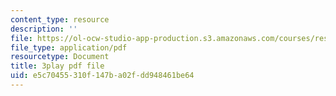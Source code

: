 ```yaml
---
content_type: resource
description: ''
file: https://ol-ocw-studio-app-production.s3.amazonaws.com/courses/res-5-0001-digital-lab-techniques-manual-spring-2007/e5c70455310f147ba02fdd948461be64_GtuMlWMajtw.pdf
file_type: application/pdf
resourcetype: Document
title: 3play pdf file
uid: e5c70455-310f-147b-a02f-dd948461be64
---
```

